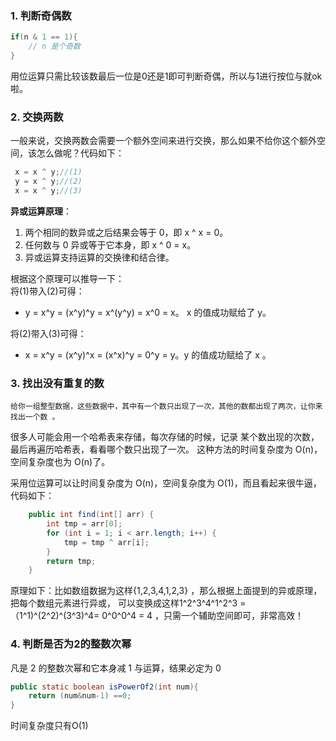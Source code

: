 ### 1. 判断奇偶数
```Java
if(n & 1 == 1){
    // n 是个奇数
}
```
用位运算只需比较该数最后一位是0还是1即可判断奇偶，所以与1进行按位与就ok啦。
### 2. 交换两数
一般来说，交换两数会需要一个额外空间来进行交换，那么如果不给你这个额外空间，该怎么做呢？代码如下：
```Java
 x = x ^ y;//(1)
 y = x ^ y;//(2)
 x = x ^ y;//(3)
```
**异或运算原理**：
1. 两个相同的数异或之后结果会等于 0，即 x ^ x = 0。
2. 任何数与 0 异或等于它本身，即 x ^ 0 = x。
3. 异或运算支持运算的交换律和结合律。

根据这个原理可以推导一下：  
将(1)带入(2)可得：
* y = x^y = (x^y)^y = x^(y^y) = x^0 = x。 x 的值成功赋给了 y。  

将(2)带入(3)可得：
* x = x^y = (x^y)^x = (x^x)^y = 0^y = y。y 的值成功赋给了 x 。

### 3. 找出没有重复的数
```
给你一组整型数据，这些数据中，其中有一个数只出现了一次，其他的数都出现了两次，让你来找出一个数 。 
```

很多人可能会用一个哈希表来存储，每次存储的时候，记录 某个数出现的次数，最后再遍历哈希表，看看哪个数只出现了一次。
这种方法的时间复杂度为 O(n)，空间复杂度也为 O(n)了。

采用位运算可以让时间复杂度为 O(n)，空间复杂度为 O(1)，而且看起来很牛逼，代码如下：
```Java
    public int find(int[] arr) {
        int tmp = arr[0];
        for (int i = 1; i < arr.length; i++) {
            tmp = tmp ^ arr[i];
        }
        return tmp;
    }
```
原理如下：比如数组数据为这样{1,2,3,4,1,2,3} ，那么根据上面提到的异或原理，把每个数组元素进行异或，
可以变换成这样1^2^3^4^1^2^3 = （1^1)^(2^2)^(3^3)^4= 0^0^0^4 = 4 ，只需一个辅助空间即可，非常高效！
### 4. 判断是否为2的整数次幂
凡是 2 的整数次幂和它本身减 1 与运算，结果必定为 0  
```Java
public static boolean isPowerOf2(int num){
    return (num&num-1) ==0;
}
```  
时间复杂度只有O(1)




